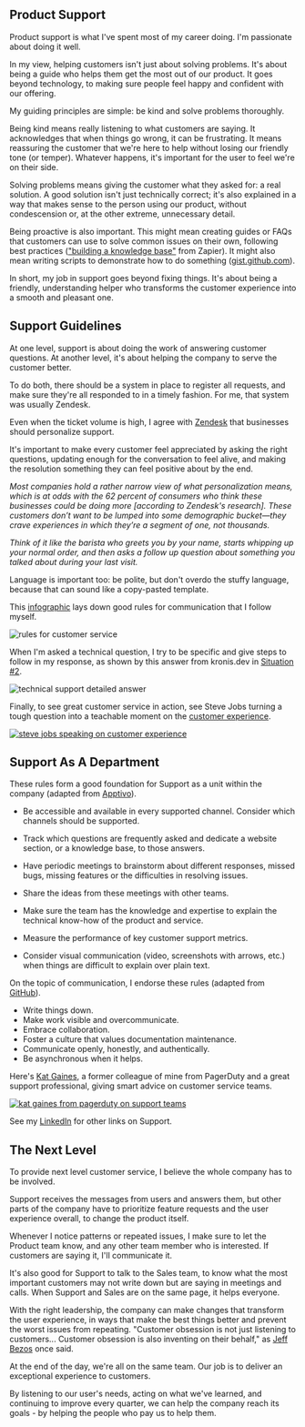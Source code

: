 
## Product Support

Product support is what I've spent most of my career doing. I'm passionate about doing it well.

In my view, helping customers isn't just about solving problems. It's about being a guide who helps them get the most out of our product. It goes beyond technology, to making sure people feel happy and confident with our offering.

My guiding principles are simple: be kind and solve problems thoroughly. 

Being kind means really listening to what customers are saying. It acknowledges that when things go wrong, it can be frustrating. It means reassuring the customer that we're here to help without losing our friendly tone (or temper). Whatever happens, it's important for the user to feel we're on their side. 

Solving problems means giving the customer what they asked for: a real solution. A good solution isn't just technically correct; it's also explained in a way that makes sense to the person using our product, without condescension or, at the other extreme, unnecessary detail.

Being proactive is also important. This might mean creating guides or FAQs that customers can use to solve common issues on their own, following best practices (["building a knowledge base"](https://zapier.com/blog/build-knowledge-base-documentation/) from Zapier). It might also mean writing scripts to demonstrate how to do something ([gist.github.com](https://gist.github.com/julianeon?direction=desc&sort=created)).

In short, my job in support goes beyond fixing things. It's about being a friendly, understanding helper who transforms the customer experience into a smooth and pleasant one.

## Support Guidelines

At one level, support is about doing the work of answering customer questions. At another level, it's about helping the company to serve the customer better.

To do both, there should be a system in place to register all requests, and make sure they're all responded to in a timely fashion. For me, that system was usually Zendesk.

Even when the ticket volume is high, I agree with [Zendesk](https://cxtrends.zendesk.com/trends/trend-3) that businesses should personalize support. 

It's important to make every customer feel appreciated by asking the right questions, updating enough for the conversation to feel alive, and making the resolution something they can feel positive about by the end. 

_Most companies hold a rather narrow view of what personalization means, which is at odds with the 62 percent of consumers who think these businesses could be doing more [according to Zendesk's research]. These customers don’t want to be lumped into some demographic bucket—they crave experiences in which they’re a segment of one, not thousands._

_Think of it like the barista who greets you by your name, starts whipping up your normal order, and then asks a follow up question about something you talked about during your last visit._

Language is important too: be polite, but don't overdo the stuffy language, because that can sound like a copy-pasted template. 

This [infographic](https://fieldedge.com/blog/guide-to-great-customer-service-infographic/) lays down good rules for communication that I follow myself.

![rules for customer service](customer_service_infographic.png)

When I'm asked a technical question, I try to be specific and give steps to follow in my response, as shown by this answer from kronis.dev in [Situation #2](https://quick-answers.kronis.dev/).

![technical support detailed answer](person-2-situation.jpg)

Finally, to see great customer service in action, see Steve Jobs turning a tough question into a teachable moment on the [customer experience](https://www.youtube.com/watch?v=r2O5qKZlI50).

[![steve jobs speaking on customer experience](customer_experience.png)](https://www.youtube.com/watch?v=r2O5qKZlI50)

## Support As A Department

These rules form a good foundation for Support as a unit within the company (adapted from [Apptivo](https://www.apptivo.com/blog/customer-support-importance-types-and-best-practices/)).

- Be accessible and available in every supported channel. Consider which channels should be supported.

- Track which questions are frequently asked and dedicate a website section, or a knowledge base, to those answers.

- Have periodic meetings to brainstorm about different responses, missed bugs, missing features or the difficulties in resolving issues.

- Share the ideas from these meetings with other teams.

- Make sure the team has the knowledge and expertise to explain the technical know-how of the product and service.

- Measure the performance of key customer support metrics.

- Consider visual communication (video, screenshots with arrows, etc.) when things are difficult to explain over plain text.


On the topic of communication, I endorse these rules (adapted from [GitHub](https://github.blog/2023-10-04-how-to-communicate-like-a-github-engineer-our-principles-practices-and-tools/)).

- Write things down.
- Make work visible and overcommunicate.
- Embrace collaboration.
- Foster a culture that values documentation maintenance.
- Communicate openly, honestly, and authentically.
- Be asynchronous when it helps.

Here's [Kat Gaines](https://www.linkedin.com/in/katgaines/), a former colleague of mine from PagerDuty and a great support professional, giving smart advice on customer service teams.

[![kat gaines from pagerduty on support teams](pd_gaines.png)](https://www.youtube.com/watch?v=f60GvrS-qY4)

See my [LinkedIn](https://www.linkedin.com/in/julianeon/recent-activity/all/) for other links on Support.

## The Next Level 

To provide next level customer service, I believe the whole company has to be involved. 

Support receives the messages from users and answers them, but other parts of the company have to prioritize feature requests and the user experience overall, to change the product itself. 


Whenever I notice patterns or repeated issues, I make sure to let the Product team know, and any other team member who is interested. If customers are saying it, I'll communicate it.

It's also good for Support to talk to the Sales team, to know what the most important customers may not write down but are saying in meetings and calls. When Support and Sales are on the same page, it helps everyone.

With the right leadership, the company can make changes that transform the user experience, in ways that make the best things better and prevent the worst issues from repeating. "Customer obsession is not just listening to customers... Customer obsession is also inventing on their behalf," as [Jeff Bezos](https://www.youtube.com/watch?v=uHvD0DVcKAw) once said.

At the end of the day, we're all on the same team. Our job is to deliver an exceptional experience to customers. 

By listening to our user's needs, acting on what we've learned, and continuing to improve every quarter, we can help the company reach its goals - by helping the people who pay us to help them.




